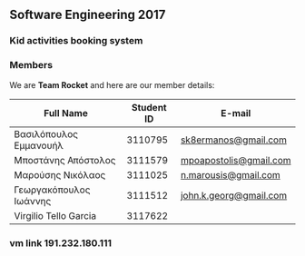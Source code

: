 ## Software Engineering 2017

### Kid activities booking system

### Members

We are **Team Rocket** and here are our member details:

| Full Name 		    	| Student ID | E-mail 					|
| ------------------------- | ---------- | ------------------------ |
| Βασιλόπουλος Εμμανουήλ 	| 3110795	 | sk8ermanos@gmail.com 	|
| Μποστάνης Απόστολος		| 3111579	 | mpoapostolis@gmail.com	|
| Μαρούσης Νικόλαος		    | 3111025	 | n.marousis@gmail.com 	|
| Γεωργακόπουλος Ιωάννης	| 3111512	 | john.k.georg@gmail.com	|
| Virgilio Tello Garcia	    | 3117622	 |							|


### vm link 191.232.180.111
